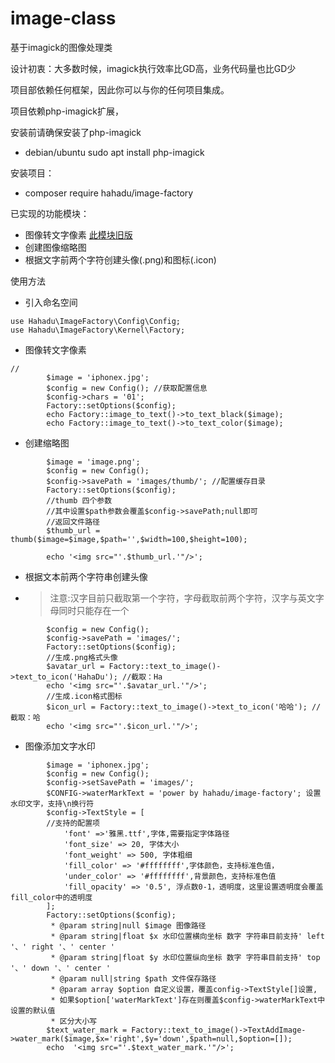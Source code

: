 # image-class
基于imagick的图像处理类

设计初衷：大多数时候，imagick执行效率比GD高，业务代码量也比GD少

项目部依赖任何框架，因此你可以与你的任何项目集成。

项目依赖php-imagick扩展，

安装前请确保安装了php-imagick
- debian/ubuntu sudo apt install php-imagick

安装项目：
- composer require hahadu/image-factory

已实现的功能模块：
* 图像转文字像素 [此模块旧版](https://github.com/hahadu/image-to-text)
* 创建图像缩略图
* 根据文字前两个字符创建头像(.png)和图标(.icon)

使用方法
* 引入命名空间
```
use Hahadu\ImageFactory\Config\Config;
use Hahadu\ImageFactory\Kernel\Factory;

```
* 图像转文字像素

```puml
//
        $image = 'iphonex.jpg';
        $config = new Config(); //获取配置信息
        $config->chars = '01';
        Factory::setOptions($config);
        echo Factory::image_to_text()->to_text_black($image);
        echo Factory::image_to_text()->to_text_color($image);

```
* 创建缩略图
```
        $image = 'image.png';
        $config = new Config();
        $config->savePath = 'images/thumb/'; //配置缓存目录
        Factory::setOptions($config);
        //thumb 四个参数 
        //其中设置$path参数会覆盖$config->savePath;null即可
        //返回文件路径
        $thumb_url = thumb($image=$image,$path='',$width=100,$height=100);

        echo '<img src="'.$thumb_url.'"/>';

```
* 根据文本前两个字符串创建头像
- > 注意:汉字目前只截取第一个字符，字母截取前两个字符，汉字与英文字母同时只能存在一个
```
        $config = new Config();
        $config->savePath = 'images/';
        Factory::setOptions($config);
        //生成.png格式头像
        $avatar_url = Factory::text_to_image()->text_to_icon('HahaDu'); //截取：Ha
        echo '<img src="'.$avatar_url.'"/>';
        //生成.icon格式图标
        $icon_url = Factory::text_to_image()->text_to_icon('哈哈'); //截取：哈
        echo '<img src="'.$icon_url.'"/>';
```
* 图像添加文字水印
```puml
        $image = 'iphonex.jpg';
        $config = new Config();
        $config->setSavePath = 'images/';
        $CONFIG->waterMarkText = 'power by hahadu/image-factory'; 设置水印文字，支持\n换行符
        $config->TextStyle = [
        //支持的配置项
            'font' =>'雅黑.ttf',字体,需要指定字体路径
            'font_size' => 20, 字体大小
            'font_weight' => 500, 字体粗细
            'fill_color' => '#ffffffff',字体颜色，支持标准色值，
            'under_color' => '#ffffffff',背景颜色，支持标准色值
            'fill_opacity' => '0.5', 浮点数0-1，透明度，这里设置透明度会覆盖fill_color中的透明度
        ];
        Factory::setOptions($config);
         * @param string|null $image 图像路径
         * @param string|float $x 水印位置横向坐标 数字 字符串目前支持' left '、' right '、' center '
         * @param string|float $y 水印位置纵向坐标 数字 字符串目前支持' top '、' down '、' center '
         * @param null|string $path 文件保存路径
         * @param array $option 自定义设置，覆盖config->TextStyle[]设置,
         * 如果$option['waterMarkText']存在则覆盖$config->waterMarkText中设置的默认值
         * 区分大小写
        $text_water_mark = Factory::text_to_image()->TextAddImage->water_mark($image,$x='right',$y='down',$path=null,$option=[]);
        echo  '<img src="'.$text_water_mark.'"/>';

```